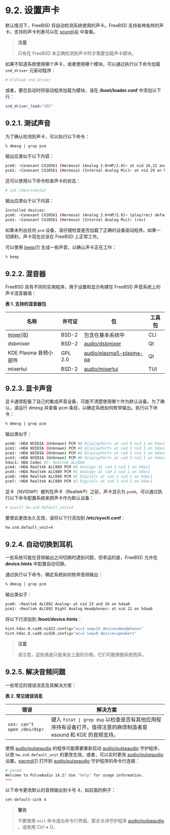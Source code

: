 # 9.2. 设置声卡

默认情况下，FreeBSD 将自动检测系统使用的声卡。FreeBSD 支持各种各样的声卡。支持的声卡列表可以在 [sound(4)](https://man.freebsd.org/cgi/man.cgi?query=sound&sektion=4&format=html) 中查看。

> **注意**
>
> 只有在 FreeBSD 未正确检测到声卡时才需要加载声卡模块。


如果不知道系统使用哪个声卡，或者使用哪个模块，可以通过执行以下命令加载 `snd_driver` 元驱动程序：

```sh
# kldload snd_driver
```

或者，要在启动时将驱动程序加载为模块，请在 **/boot/loader.conf** 中添加以下行：

```sh
snd_driver_load="YES"
```

## 9.2.1. 测试声音

为了确认检测到声卡，可以执行以下命令：

```sh
% dmesg | grep pcm
```

输出应类似于以下内容：

```sh
pcm0: <Conexant CX20561 (Hermosa) (Analog 2.0+HP/2.0)> at nid 26,22 and 24 on hdaa0
pcm1: <Conexant CX20561 (Hermosa) (Internal Analog Mic)> at nid 29 on hdaa0
```

还可以使用以下命令检查声卡的状态：

```sh
# cat /dev/sndstat
```

输出应类似于以下内容：

```sh
Installed devices:
pcm0: <Conexant CX20561 (Hermosa) (Analog 2.0+HP/2.0)> (play/rec) default
pcm1: <Conexant CX20561 (Hermosa) (Internal Analog Mic)> (rec)
```

如果未列出任何 `pcm` 设备，请仔细检查是否加载了正确的设备驱动程序。如果一切顺利，声卡现在应该在 FreeBSD 上正常工作。

可以使用 [beep(1)](https://man.freebsd.org/cgi/man.cgi?query=beep&sektion=1&format=html) 生成一些声音，以确认声卡正在工作：

```sh
% beep
```

## 9.2.2. 混音器

FreeBSD 具有不同的实用程序，用于设置和显示构建在 FreeBSD 声音系统上的声卡混音器值：

**表 1. 支持的混音器包**

| 名称                        | 许可证  | 包           | 工具包 |
| ---------------------------- | ------- | ---------------- | ------ |                                               
| [mixer(8)](https://man.freebsd.org/cgi/man.cgi?query=mixer&sektion=8&format=html)                                       | BSD-2   | 包含在基本系统中                                                                        | CLI    |
| dsbmixer                                                                                                                | BSD-2   | [audio/dsbmixer](https://cgit.freebsd.org/ports/tree/audio/dsbmixer/)                   | Qt     |
| KDE Plasma 音频小部件                                                                                                   | GPL 2.0 | [audio/plasma5-plasma-pa](https://cgit.freebsd.org/ports/tree/audio/plasma5-plasma-pa/) | Qt     |
| mixertui                                                                                                                | BSD-2   | [audio/mixertui](https://cgit.freebsd.org/ports/tree/audio/mixertui/)                   | TUI    |

## 9.2.3. 显卡声音

显卡通常配备了自己的集成声音设备，可能不清楚使用哪个作为默认设备。为了确认，请运行 dmesg 并查看 pcm 条目，以确定系统如何枚举输出。执行以下命令：

```sh
% dmesg | grep pcm
```

输出类似于：

```sh
pcm0: <HDA NVIDIA (Unknown) PCM #0 DisplayPort> at cad 0 nid 1 on hdac0
pcm1: <HDA NVIDIA (Unknown) PCM #0 DisplayPort> at cad 1 nid 1 on hdac0
pcm2: <HDA NVIDIA (Unknown) PCM #0 DisplayPort> at cad 2 nid 1 on hdac0
pcm3: <HDA NVIDIA (Unknown) PCM #0 DisplayPort> at cad 3 nid 1 on hdac0
hdac1: HDA Codec #2: Realtek ALC889
pcm4: <HDA Realtek ALC889 PCM #0 Analog> at cad 2 nid 1 on hdac1
pcm5: <HDA Realtek ALC889 PCM #1 Analog> at cad 2 nid 1 on hdac1
pcm6: <HDA Realtek ALC889 PCM #2 Digital> at cad 2 nid 1 on hdac1
pcm7: <HDA Realtek ALC889 PCM #3 Digital> at cad 2 nid 1 on hdac1
```

显卡（NVIDIA®）被列在声卡（Realtek®）之前，声卡显示为 `pcm4`。可以通过执行以下命令配置系统来把声卡作为默认设备：

```sh
# sysctl hw.snd.default_unit=4
```

要使此更改永久生效，请将以下行添加到 **/etc/sysctl.conf**：

```sh
hw.snd.default_unit=4
```

## 9.2.4. 自动切换到耳机

一些系统可能在音频输出之间切换时遇到问题，但幸运的是，FreeBSD 允许在 **device.hints** 中配置自动切换。

通过执行以下命令，确定系统如何枚举音频输出：

```sh
% dmesg | grep pcm
```

输出类似于：

```sh
pcm0: <Realtek ALC892 Analog> at nid 23 and 26 on hdaa0
pcm1: <Realtek ALC892 Right Analog Headphones> at nid 22 on hdaa0
```

将以下行添加到 **/boot/device.hints**：

```sh
hint.hdac.0.cad0.nid22.config="as=1 seq=15 device=Headphones"
hint.hdac.0.cad0.nid26.config="as=2 seq=0 device=speakers"
```

> **注意**
>
> 请注意，这些值是只是来自上面的示例。它们可能根据系统而异。

## 9.2.5. 解决音频问题

一些常见的错误消息及其解决方案：

**表 2. 常见错误消息**

| 错误             | 解决方案       |
| --------------------- | ----------------------- |                                                                  
| `xxx: can’t open /dev/dsp!`         | 键入 `fstat \| grep dsp` 以检查是否有其他应用程序持有设备打开。值得注意的麻烦制造者是 esound 和 KDE 的音频支持。 |

使用 [audio/pulseaudio](https://cgit.freebsd.org/ports/tree/audio/pulseaudio/) 的程序可能需要重新启动 [audio/pulseaudio](https://cgit.freebsd.org/ports/tree/audio/pulseaudio/) 守护程序，以使 `hw.snd.default_unit` 的更改生效。或者，可以实时更改 [audio/pulseaudio](https://cgit.freebsd.org/ports/tree/audio/pulseaudio/) 设置。[pacmd(1)](https://man.freebsd.org/cgi/man.cgi?query=pacmd&sektion=1&format=html) 打开到 [audio/pulseaudio](https://cgit.freebsd.org/ports/tree/audio/pulseaudio/) 守护程序的命令行连接：

```sh
# pacmd
Welcome to PulseAudio 14.2! Use "help" for usage information.
>>>
```

以下命令更改默认的音频输出到卡号 4，如前面的例子：

```sh
set-default-sink 4
```

> **警告**
>
> 不要使用 `exit` 命令退出命令行界面。那会关闭守护程序 [audio/pulseaudio](https://cgit.freebsd.org/ports/tree/audio/pulseaudio/) 。请改用 Ctrl **+** D。 
